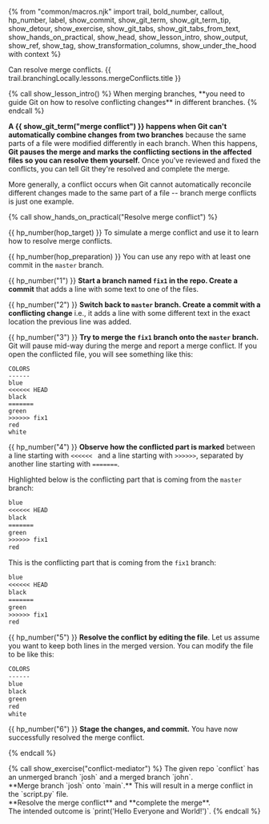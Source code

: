 {% from "common/macros.njk" import trail, bold_number, callout, hp_number, label, show_commit, show_git_term, show_git_term_tip, show_detour, show_exercise, show_git_tabs, show_git_tabs_from_text, show_hands_on_practical, show_head, show_lesson_intro, show_output, show_ref, show_tag, show_transformation_columns, show_under_the_hood with context %}

<span id="prereqs"></span>
<span id="outcomes">Can resolve merge conflicts.</span>
<span id="title">{{ trail.branchingLocally.lessons.mergeConflicts.title }}</span>

<div id="body">
{% call show_lesson_intro() %}
When merging branches, **you need to guide Git on how to resolve conflicting changes** in different branches.
{% endcall %}

**A {{ show_git_term("merge conflict") }} happens when Git can't automatically combine changes from two branches** because the same parts of a file were modified differently in each branch. When this happens, **Git pauses the merge and marks the conflicting sections in the affected files so you can resolve them yourself.** Once you've reviewed and fixed the conflicts, you can tell Git they're resolved and complete the merge.

More generally, a conflict occurs when Git cannot automatically reconcile different changes made to the same part of a file -- branch merge conflicts is just one example.

<!-- ================== start: HANDS-ON =========================== -->
{% call show_hands_on_practical("Resolve merge conflict")  %}

{{ hp_number(hop_target) }} To simulate a merge conflict and use it to learn how to resolve merge conflicts.

{{ hp_number(hop_preparation) }} You can use any repo with at least one commit in the `master` branch.

{{ hp_number("1") }} **Start a branch named `fix1` in the repo. Create a commit** that adds a line with some text to one of the files.

{{ hp_number("2") }} **Switch back to `master` branch. Create a commit with a conflicting change** i.e., it adds a line with some different text in the exact location the previous line was added.

<pic eager src="{{baseUrl}}/gitAndGithub/mergeConflicts/images/sourcetree_1.png" height="350" />
<p/>

{{ hp_number("3") }} **Try to merge the `fix1` branch onto the `master` branch.** Git will pause mid-way during the merge and report a merge conflict. If you open the conflicted file, you will see something like this:

``` {highlight-lines="4,6,8"}
COLORS
------
blue
<<<<<< HEAD
black
=======
green
>>>>>> fix1
red
white
```

{{ hp_number("4") }} **Observe how the conflicted part is marked** between a line starting with `<<<<<< ` and a line starting with `>>>>>>`, separated by another line starting with `=======`.

Highlighted below is the conflicting part that is coming from the `master` branch:

```txt {start-from=3 highlight-lines="5"}
blue
<<<<<< HEAD
black
=======
green
>>>>>> fix1
red
```
This is the conflicting part that is coming from the `fix1` branch:

```txt {start-from=3 highlight-lines="7"}
blue
<<<<<< HEAD
black
=======
green
>>>>>> fix1
red
```

{{ hp_number("5") }} **Resolve the conflict by editing the file**. Let us assume you want to keep both lines in the merged version. You can modify the file to be like this:

```txt {highlight-lines="4-5"}
COLORS
------
blue
black
green
red
white
```

{{ hp_number("6") }} **Stage the changes, and commit.** You have now successfully resolved the merge conflict.

{% endcall %}<!-- ===== end: HANDS-ON ============================ -->
</div>

<div id="extras">
{% call show_exercise("conflict-mediator") %}
The given repo `conflict` has an unmerged branch `josh` and a merged branch `john`.<br>
**Merge branch `josh` onto `main`.** This will result in a merge conflict in the `script.py` file.<br>
**Resolve the merge conflict** and **complete the merge**.<br>
The intended outcome is `print('Hello Everyone and World!')`.
{% endcall %}
</div>
